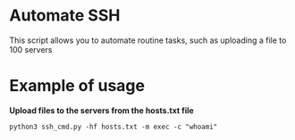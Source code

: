 # Automate SSH

This script allows you to automate routine tasks, such as uploading a file to 100 servers

# Example of usage

**Upload files to the servers from the hosts.txt file**

```
python3 ssh_cmd.py -hf hosts.txt -m exec -c "whoami"
```
<!-- ![image](https://user-images.githubusercontent.com/66217512/156227845-c36075d2-8d98-4716-8835-7ce29ec8dfbe.png)-->
